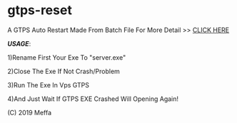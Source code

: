 # gtps-reset

A GTPS Auto Restart Made From Batch File 
For More Detail >> [CLICK HERE](https://github.com/meffa1/gtps-reset/blob/master/SUPPORT.json)

***USAGE***:

1)Rename First Your Exe To "server.exe"

2)Close The Exe If Not Crash/Problem

3)Run The Exe In Vps GTPS

4)And Just Wait If GTPS EXE Crashed Will Opening Again!

(C) 2019 Meffa
